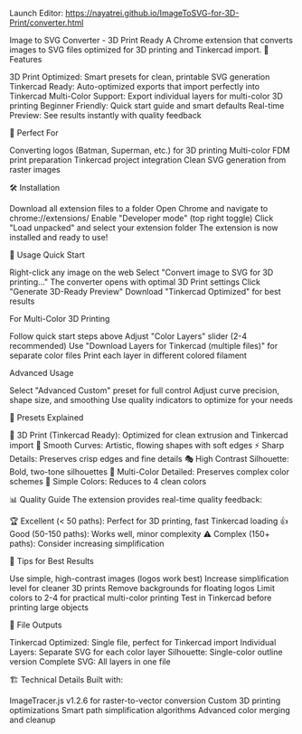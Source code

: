Launch Editor: https://nayatrei.github.io/ImageToSVG-for-3D-Print/converter.html

Image to SVG Converter - 3D Print Ready
A Chrome extension that converts images to SVG files optimized for 3D printing and Tinkercad import.
🚀 Features

3D Print Optimized: Smart presets for clean, printable SVG generation
Tinkercad Ready: Auto-optimized exports that import perfectly into Tinkercad
Multi-Color Support: Export individual layers for multi-color 3D printing
Beginner Friendly: Quick start guide and smart defaults
Real-time Preview: See results instantly with quality feedback

📐 Perfect For

Converting logos (Batman, Superman, etc.) for 3D printing
Multi-color FDM print preparation
Tinkercad project integration
Clean SVG generation from raster images

🛠️ Installation

Download all extension files to a folder
Open Chrome and navigate to chrome://extensions/
Enable "Developer mode" (top right toggle)
Click "Load unpacked" and select your extension folder
The extension is now installed and ready to use!

🎯 Usage
Quick Start

Right-click any image on the web
Select "Convert image to SVG for 3D printing..."
The converter opens with optimal 3D Print settings
Click "Generate 3D-Ready Preview"
Download "Tinkercad Optimized" for best results

For Multi-Color 3D Printing

Follow quick start steps above
Adjust "Color Layers" slider (2-4 recommended)
Use "Download Layers for Tinkercad (multiple files)" for separate color files
Print each layer in different colored filament

Advanced Usage

Select "Advanced Custom" preset for full control
Adjust curve precision, shape size, and smoothing
Use quality indicators to optimize for your needs

🎨 Presets Explained

📐 3D Print (Tinkercad Ready): Optimized for clean extrusion and Tinkercad import
🌊 Smooth Curves: Artistic, flowing shapes with soft edges
⚡ Sharp Details: Preserves crisp edges and fine details
🎭 High Contrast Silhouette: Bold, two-tone silhouettes
🎨 Multi-Color Detailed: Preserves complex color schemes
🎯 Simple Colors: Reduces to 4 clean colors

📊 Quality Guide
The extension provides real-time quality feedback:

🏆 Excellent (< 50 paths): Perfect for 3D printing, fast Tinkercad loading
👍 Good (50-150 paths): Works well, minor complexity
⚠️ Complex (150+ paths): Consider increasing simplification

🔧 Tips for Best Results

Use simple, high-contrast images (logos work best)
Increase simplification level for cleaner 3D prints
Remove backgrounds for floating logos
Limit colors to 2-4 for practical multi-color printing
Test in Tinkercad before printing large objects

📁 File Outputs

Tinkercad Optimized: Single file, perfect for Tinkercad import
Individual Layers: Separate SVG for each color layer
Silhouette: Single-color outline version
Complete SVG: All layers in one file

🏗️ Technical Details
Built with:

ImageTracer.js v1.2.6 for raster-to-vector conversion
Custom 3D printing optimizations
Smart path simplification algorithms
Advanced color merging and cleanup
